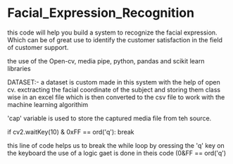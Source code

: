 # Facial_Expression_Recognition
this code will help you build a system to recognize the facial expression. Which can be of great use to identify the customer satisfaction  in the field of customer support.

the use of the Open-cv, media pipe, python, pandas and scikit learn libraries 


DATASET:- 
a dataset is custom made in this system with the help of open cv.
exctracting the facial coordinate of the subject and storing them class wise in an excel file which is then converted to the csv file to work with the machine learning algorithim

'cap' variable is used to store the captured media file from teh source.

if cv2.waitKey(10) & 0xFF == ord('q'):
            break
            
this line of code helps us to break the while loop by oressing the 'q' key on the keyboard 
            the use of a logic gaet is done in theis code (0&FF == ord('q')
